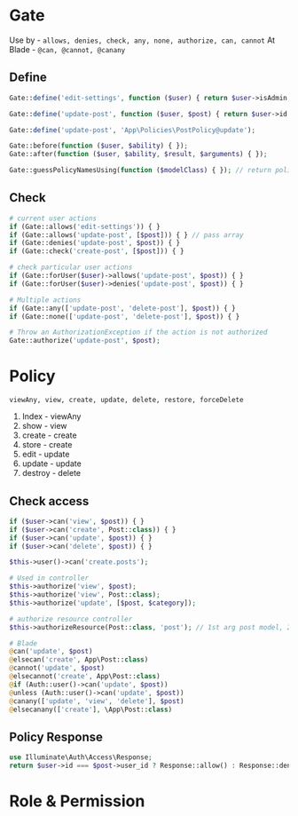 # Gate
Use by - `allows, denies, check, any, none, authorize, can, cannot`
At Blade - `@can, @cannot, @canany`

## Define
```php
Gate::define('edit-settings', function ($user) { return $user->isAdmin; });

Gate::define('update-post', function ($user, $post) { return $user->id === $post->user_id; });

Gate::define('update-post', 'App\Policies\PostPolicy@update');

Gate::before(function ($user, $ability) { });
Gate::after(function ($user, $ability, $result, $arguments) { });

Gate::guessPolicyNamesUsing(function ($modelClass) { }); // return policy class name...
```

## Check
```php
# current user actions
if (Gate::allows('edit-settings')) { }
if (Gate::allows('update-post', [$post])) { } // pass array
if (Gate::denies('update-post', $post)) { }
if (Gate::check('create-post', [$post])) { }

# check particular user actions
if (Gate::forUser($user)->allows('update-post', $post)) { }
if (Gate::forUser($user)->denies('update-post', $post)) { }

# Multiple actions
if (Gate::any(['update-post', 'delete-post'], $post)) { }
if (Gate::none(['update-post', 'delete-post'], $post)) { }

# Throw an AuthorizationException if the action is not authorized
Gate::authorize('update-post', $post);
```

# Policy
`viewAny, view, create, update, delete, restore, forceDelete`

1. Index   - viewAny
2. show    - view
3. create  - create
4. store   - create
5. edit    - update
6. update  - update
7. destroy - delete

## Check access
```php
if ($user->can('view', $post)) { }
if ($user->can('create', Post::class)) { }
if ($user->can('update', $post)) { }
if ($user->can('delete', $post)) { }

$this->user()->can('create.posts');

# Used in controller
$this->authorize('view', $post);
$this->authorize('view', Post::class);
$this->authorize('update', [$post, $category]);

# authorize resource controller
$this->authorizeResource(Post::class, 'post'); // 1st arg post model, 2nd arg route key {post}

# Blade
@can('update', $post)
@elsecan('create', App\Post::class)
@cannot('update', $post)
@elsecannot('create', App\Post::class)
@if (Auth::user()->can('update', $post))
@unless (Auth::user()->can('update', $post))
@canany(['update', 'view', 'delete'], $post)
@elsecanany(['create'], \App\Post::class)
```

## Policy Response
```php
use Illuminate\Auth\Access\Response;
return $user->id === $post->user_id ? Response::allow() : Response::deny('You do not own this post.');
```

# Role & Permission

